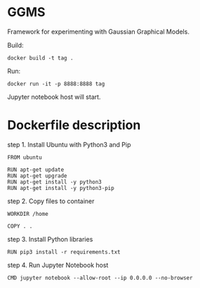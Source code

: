 # GGMS
Framework for experimenting with Gaussian Graphical Models.

Build:
```
docker build -t tag .
```

Run:
```
docker run -it -p 8888:8888 tag
```

Jupyter notebook host will start.

# Dockerfile description

step 1. Install Ubuntu with Python3 and Pip
```
FROM ubuntu

RUN apt-get update
RUN apt-get upgrade
RUN apt-get install -y python3
RUN apt-get install -y python3-pip
```

step 2. Copy files to container
```
WORKDIR /home

COPY . .
```

step 3. Install Python libraries
```
RUN pip3 install -r requirements.txt
```

step 4. Run Jupyter Notebook host
```
CMD jupyter notebook --allow-root --ip 0.0.0.0 --no-browser
```

